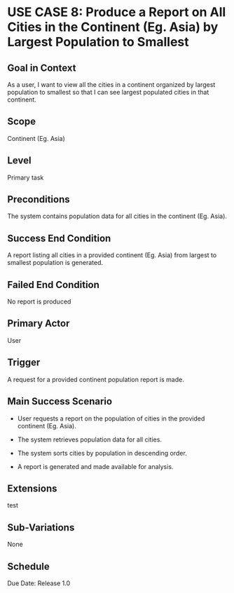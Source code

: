 # USE CASE 8: Produce a Report on All Cities in the Continent (Eg. Asia) by Largest Population to Smallest

## Goal in Context

As a user, I want to view all the cities in a continent organized by largest population to smallest so that I can see largest populated cities in that continent.

## Scope

Continent (Eg. Asia)

## Level

Primary task

## Preconditions

The system contains population data for all cities in the continent (Eg. Asia).

## Success End Condition

A report listing all cities in a provided continent (Eg. Asia) from largest to smallest population is generated.

## Failed End Condition

No report is produced

## Primary Actor

User

## Trigger

A request for a provided continent population report is made.

## Main Success Scenario

- User requests a report on the population of cities in the provided continent (Eg. Asia).

- The system retrieves population data for all cities.

- The system sorts cities by population in descending order.

- A report is generated and made available for analysis.

## Extensions

test

## Sub-Variations

None

## Schedule

Due Date: Release 1.0
